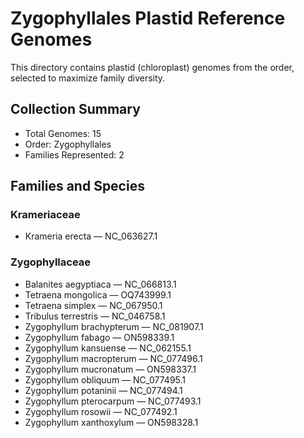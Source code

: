 # Zygophyllales Plastid Reference Genomes

This directory contains plastid (chloroplast) genomes from the order, selected to maximize family diversity.

## Collection Summary

- Total Genomes: 15
- Order: Zygophyllales
- Families Represented: 2

## Families and Species

### Krameriaceae
- Krameria erecta — NC_063627.1

### Zygophyllaceae
- Balanites aegyptiaca — NC_066813.1
- Tetraena mongolica — OQ743999.1
- Tetraena simplex — NC_067950.1
- Tribulus terrestris — NC_046758.1
- Zygophyllum brachypterum — NC_081907.1
- Zygophyllum fabago — ON598339.1
- Zygophyllum kansuense — NC_062155.1
- Zygophyllum macropterum — NC_077496.1
- Zygophyllum mucronatum — ON598337.1
- Zygophyllum obliquum — NC_077495.1
- Zygophyllum potaninii — NC_077494.1
- Zygophyllum pterocarpum — NC_077493.1
- Zygophyllum rosowii — NC_077492.1
- Zygophyllum xanthoxylum — ON598328.1

